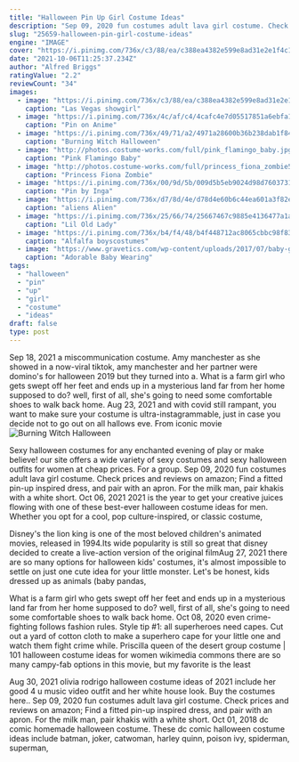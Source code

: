 ```yaml
---
title: "Halloween Pin Up Girl Costume Ideas"
description: "Sep 09, 2020 fun costumes adult lava girl costume. Check prices and reviews on amazon;  Find a fitted pin-up inspired dress, and pair with an apron. For the milk man, pair khakis with a white short"
slug: "25659-halloween-pin-girl-costume-ideas"
engine: "IMAGE"
cover: "https://i.pinimg.com/736x/c3/88/ea/c388ea4382e599e8ad31e2e1f4c1d997--vegas-showgirl-homemade-costumes.jpg"
date: "2021-10-06T11:25:37.234Z"
author: "Alfred Briggs"
ratingValue: "2.2"
reviewCount: "34"
images:
  - image: "https://i.pinimg.com/736x/c3/88/ea/c388ea4382e599e8ad31e2e1f4c1d997--vegas-showgirl-homemade-costumes.jpg"
    caption: "Las Vegas showgirl"
  - image: "https://i.pinimg.com/736x/4c/af/c4/4cafc4e7d05517851a6ebfa1e46ec25f.jpg"
    caption: "Pin on Anime"
  - image: "https://i.pinimg.com/736x/49/71/a2/4971a28600b36b238dab1f8464dbf635.jpg"
    caption: "Burning Witch Halloween"
  - image: "http://photos.costume-works.com/full/pink_flamingo_baby.jpg"
    caption: "Pink Flamingo Baby"
  - image: "http://photos.costume-works.com/full/princess_fiona_zombie5.jpg"
    caption: "Princess Fiona Zombie"
  - image: "https://i.pinimg.com/736x/00/9d/5b/009d5b5eb9024d98d760373155b633f5--kids-rockstar-costume-costumes-for-halloween.jpg"
    caption: "Pin by Inga"
  - image: "https://i.pinimg.com/736x/d7/8d/4e/d78d4e60b6c44ea601a3f82e3033f879.jpg"
    caption: "aliens Alien"
  - image: "https://i.pinimg.com/736x/25/66/74/25667467c9885e4136477a1ad1d01d5d--old-lady-costume-ladies-costumes.jpg"
    caption: "Lil Old Lady"
  - image: "https://i.pinimg.com/736x/b4/f4/48/b4f448712ac8065cbbc98f839f41d58b.jpg"
    caption: "Alfalfa boyscostumes"
  - image: "https://www.gravetics.com/wp-content/uploads/2017/07/baby-girls-dress-for-Halloween.jpg"
    caption: "Adorable Baby Wearing"
tags:
  - "halloween"
  - "pin"
  - "up"
  - "girl"
  - "costume"
  - "ideas"
draft: false
type: post
---
```


Sep 18, 2021 a miscommunication costume. Amy manchester as she showed in a now-viral tiktok, amy manchester and her partner were domino's for halloween 2019  but they turned into a. What is a farm girl who gets swept off her feet and ends up in a mysterious land far from her home supposed to do? well, first of all, she's going to need some comfortable shoes to walk back home. Aug 23, 2021 and with covid still rampant, you want to make sure your costume is ultra-instagrammable, just in case you decide not to go out on all hallows eve. From iconic movie
![Burning Witch Halloween](https://i.pinimg.com/736x/49/71/a2/4971a28600b36b238dab1f8464dbf635.jpg "Burning Witch Halloween")

Sexy halloween costumes for any enchanted evening of play or make believe! our site offers a wide variety of sexy costumes and sexy halloween outfits for women at cheap prices. For a group. Sep 09, 2020 fun costumes adult lava girl costume. Check prices and reviews on amazon;  Find a fitted pin-up inspired dress, and pair with an apron. For the milk man, pair khakis with a white short. Oct 06, 2021 2021 is the year to get your creative juices flowing with one of these best-ever halloween costume ideas for men. Whether you opt for a cool, pop culture-inspired, or classic costume,
<!--inArticleAds-->

<!--galleryOne-->

Disney's the lion king is one of the most beloved children's animated movies, released in 1994.Its wide popularity is still so great that disney decided to create a live-action version of the original filmAug 27, 2021 there are so many options for halloween kids' costumes, it's almost impossible to settle on just one cute idea for your little monster. Let's be honest, kids dressed up as animals (baby pandas,
<!--inArticleAds-->

<!--galleryTwo-->

What is a farm girl who gets swept off her feet and ends up in a mysterious land far from her home supposed to do? well, first of all, she's going to need some comfortable shoes to walk back home. Oct 08, 2020 even crime-fighting follows fashion rules. Style tip #1: all superheroes need capes. Cut out a yard of cotton cloth to make a superhero cape for your little one and watch them fight crime while. Priscilla queen of the desert group costume | 101 halloween costume ideas for women wikimedia commons there are so many campy-fab options in this movie, but my favorite is the least
<!--galleryThree-->

Aug 30, 2021 olivia rodrigo halloween costume ideas of 2021 include her good 4 u music video outfit and her white house look. Buy the costumes here.. Sep 09, 2020 fun costumes adult lava girl costume. Check prices and reviews on amazon;  Find a fitted pin-up inspired dress, and pair with an apron. For the milk man, pair khakis with a white short. Oct 01, 2018 dc comic homemade halloween costume. These dc comic halloween costume ideas include batman, joker, catwoman, harley quinn, poison ivy, spiderman, superman,